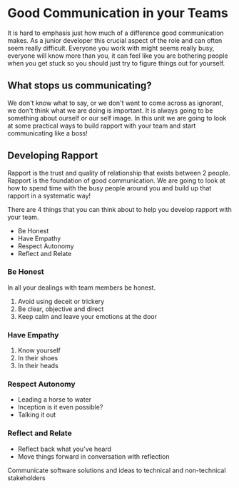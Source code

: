 # Good Communication in your Teams

It is hard to emphasis just how much of a difference good communication makes. As a junior developer this crucial aspect of the role and can often seem really difficult. Everyone you work with might seems really busy, everyone will know more than you, it can feel like you are bothering people when you get stuck so you should just try to figure things out for yourself.

## What stops us communicating?

We don't know what to say, or we don't want to come across as ignorant, we don't think what we are doing is important. It is always going to be something about ourself or our self image. In this unit we are going to look at some practical ways to build rapport with your team and start communicating like a boss!

## Developing Rapport

Rapport is the trust and quality of relationship that exists between 2 people. Rapport is the foundation of good communication. We are going to look at how to spend time with the busy people around you and build up that rapport in a systematic way!

There are 4 things that you can think about to help you develop rapport with your team.

* Be Honest
* Have Empathy
* Respect Autonomy
* Reflect and Relate

### Be Honest

In all your dealings with team members be honest.

1. Avoid using deceit or trickery
1. Be clear, objective and direct
1. Keep calm and leave your emotions at the door

### Have Empathy

1. Know yourself
1. In their shoes
1. In their heads

### Respect Autonomy

* Leading a horse to water
* Inception is it even possible?
* Talking it out

### Reflect and Relate

* Reflect back what you've heard
* Move things forward in conversation with reflection

Communicate software solutions and ideas to technical and non-technical stakeholders
